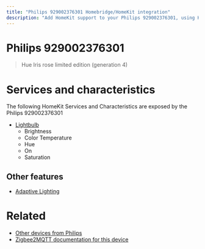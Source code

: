 ```yaml
---
title: "Philips 929002376301 Homebridge/HomeKit integration"
description: "Add HomeKit support to your Philips 929002376301, using Homebridge, Zigbee2MQTT and homebridge-z2m."
---
```

<!---
This file has been GENERATED using src/docgen/docgen.ts
DO NOT EDIT THIS FILE MANUALLY!
-->
# Philips 929002376301
> Hue Iris rose limited edition (generation 4) 


# Services and characteristics
The following HomeKit Services and Characteristics are exposed by
the Philips 929002376301

* [Lightbulb](../../light.md)
  * Brightness
  * Color Temperature
  * Hue
  * On
  * Saturation

## Other features
* [Adaptive Lighting](../../light.md)

# Related
* [Other devices from Philips](../index.md#philips)
* [Zigbee2MQTT documentation for this device](https://www.zigbee2mqtt.io/devices/929002376301.html)